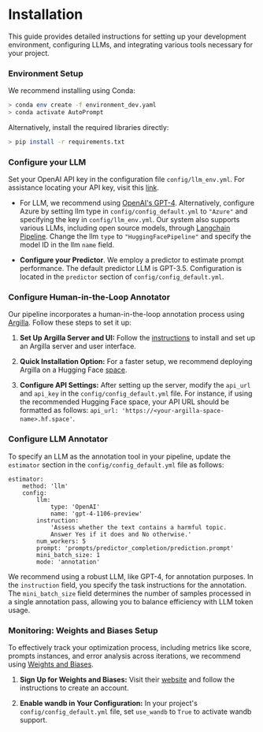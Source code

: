 # Installation

This guide provides detailed instructions for setting up your development environment, configuring LLMs, and integrating various tools necessary for your project.

### Environment Setup
We recommend installing using Conda:
```bash
> conda env create -f environment_dev.yaml
> conda activate AutoPrompt
```

Alternatively, install the required libraries directly: 
```bash
> pip install -r requirements.txt
```

### Configure your LLM

Set your OpenAI API key in the configuration file `config/llm_env.yml`. For assistance locating your API key, visit this [link](https://help.openai.com/en/articles/4936850-where-do-i-find-my-api-key).

- For LLM, we recommend using [OpenAI's GPT-4](https://platform.openai.com/docs/guides/gpt). Alternatively, configure Azure by setting llm type in `config/config_default.yml` to `"Azure"` and specifying the key in `config/llm_env.yml`. Our system also supports various LLMs, including open source models, through [Langchain Pipeline](https://python.langchain.com/docs/integrations/llms/huggingface_pipelines). Change the llm `type` to `"HuggingFacePipeline"` and specify the model ID in the llm `name` field.  

- **Configure your Predictor**.  We employ a predictor to estimate prompt performance. The default predictor LLM is GPT-3.5. Configuration is located in the `predictor` section of `config/config_default.yml`.

### Configure Human-in-the-Loop Annotator 

Our pipeline incorporates a human-in-the-loop annotation process using [Argilla](https://docs.argilla.io/en/latest/index.html). Follow these steps to set it up:

1. **Set Up Argilla Server and UI:** Follow the [instructions](https://docs.argilla.io/en/latest/getting_started/quickstart_installation.html) to install and set up an Argilla server and user interface.

2. **Quick Installation Option:** For a faster setup, we recommend deploying Argilla on a Hugging Face [space](https://huggingface.co/new-space?template=argilla/argilla-template-space).

3. **Configure API Settings:** After setting up the server, modify the `api_url` and `api_key` in the `config/config_default.yml` file. For instance, if using the recommended Hugging Face space, your API URL should be formatted as follows: `api_url: 'https://<your-argilla-space-name>.hf.space'`.


### Configure LLM Annotator 

To specify an LLM as the annotation tool in your pipeline, update the `estimator` section in the `config/config_default.yml` file as follows:

``` 
estimator:
    method: 'llm'
    config:
        llm:
            type: 'OpenAI'
            name: 'gpt-4-1106-preview'
        instruction:
            'Assess whether the text contains a harmful topic. 
            Answer Yes if it does and No otherwise.'
        num_workers: 5
        prompt: 'prompts/predictor_completion/prediction.prompt'
        mini_batch_size: 1
        mode: 'annotation'
```
We recommend using a robust LLM, like GPT-4, for annotation purposes. In the `instruction` field, you specify the task instructions for the annotation. The `mini_batch_size` field determines the number of samples processed in a single annotation pass, allowing you to balance efficiency with LLM token usage.


### Monitoring: Weights and Biases Setup

To effectively track your optimization process, including metrics like score, prompts instances, and error analysis  across iterations, we recommend using [Weights and Biases](https://wandb.ai/site).

1. **Sign Up for Weights and Biases:** Visit their [website](https://wandb.ai/site) and follow the instructions to create an account.

2. **Enable wandb in Your Configuration:** In your project's `config/config_default.yml` file, set `use_wandb` to `True` to activate wandb support.